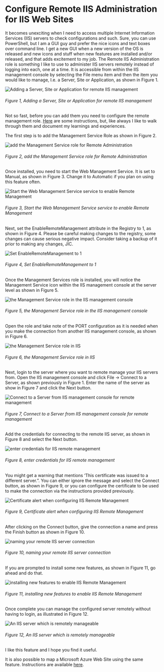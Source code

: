 # Configure Remote IIS Administration for IIS Web Sites

It becomes unexciting when I need to access multiple Internet Information Services (IIS) servers to check configurations and such. Sure, you can use PowerShell, but I am a GUI guy and prefer the nice icons and text boxes over command line. I get a new GUI when a new version of the OS is released and new icons and stuff when new features are installed and/or released, and that adds excitement to my job. The Remote IIS Administration role is something I like to use to administer IIS servers remotely instead of logging into each, one at a time. It is accessible from within the IIS management console by selecting the File menu item and then the item you would like to manage, I.e. a Server, Site or Application, as shown in Figure 1.

![Adding a Server, Site or Application for remote IIS management][FIGURE1]
###### Figure 1, Adding a Server, Site or Application for remote IIS management

Not so fast, before you can add them you need to configure the remote management role.  [Here][LINK1] are some instructions, but, like always I like to walk through them and document my learnings and experiences.

The first step is to add the Management Service Role as shown in Figure 2.

![add the Management Service role for Remote Administration][FIGURE2]
###### Figure 2, add the Management Service role for Remote Administration

Once installed, you need to start the Web Management Service.  It is set to Manual, as shown in Figure 3.  Change it to Automatic if you plan on using this feature often.

![Start the Web Management Service service to enable Remote Management][FIGURE3]
###### Figure 3, Start the Web Management Service service to enable Remote Management

Next, set the EnableRemoteManagement attribute in the Registry to 1, as shown in Figure 4.  Please be careful making changes to the registry, some changes can cause serious negative impact.  Consider taking a backup of it prior to making any changes, JIC.

![Set EnableRemoteManagement to 1][FIGURE4]
###### Figure 4, Set EnableRemoteManagement to 1

Once the Management Services role is installed, you will notice the Management Service icon within the IIS management console at the server level as shown in Figure 5.

![the Management Service role in the IIS management console][FIGURE5]
###### Figure 5, the Management Service role in the IIS management console

Open the role and take note of the PORT configuration as it is needed when you make the connection from another IIS management console, as shown in Figure 6.

![the Management Service role in IIS][FIGURE6]
###### Figure 6, the Management Service role in IIS

Next, login to the server where you want to remote manage your IIS servers from.  Open the IIS management console and click File -> Connect to a Server, as shown previously in Figure 1.  Enter the name of the server as show in Figure 7 and click the Next button.

![Connect to a Server from IIS management console for remote management][FIGURE7]
###### Figure 7, Connect to a Server from IIS management console for remote management

Add the credentials for connecting to the remote IIS server, as shown in Figure 8 and select the Next button.

![enter credentials for IIS remote management][FIGURE8]
###### Figure 8, enter credentials for IIS remote management

You might get a warning that mentions ‘This certificate was issued to a different server.”.  You can either ignore the message and select the Connect button, as shown in Figure 9, or you can configure the certificate to be used to make the connection via the instructions provided previously.

![Certificate alert when configuring IIS Remote Management][FIGURE9]
###### Figure 9, Certificate alert when configuring IIS Remote Management

After clicking on the Connect button, give the connection a name and press the Finish button as shown in Figure 10.

![naming your remote IIS server connection][FIGURE10]
###### Figure 10, naming your remote IIS server connection

If you are prompted to install some new features, as shown in Figure 11, go ahead and do that.

![installing new features to enable IIS Remote Management][FIGURE11]
###### Figure 11, installing new features to enable IIS Remote Management

Once complete you can manage the configured server remotely without having to login, as illustrated in Figure 12.

![An IIS server which is remotely manageable][FIGURE12]
###### Figure 12, An IIS server which is remotely manageable

I like this feature and I hope you find it useful.

It is also possible to map a Microsoft Azure Web Site using the same feature.  Instructions are available [here][LINK2].

[FIGURE1]: ../images/2014/msdn-0413.png "Figure 1, Adding a Server, Site or Application for remote IIS management"
[FIGURE2]: ../images/2014/msdn-0414.png "Figure 2, add the Management Service role for Remote Administration"
[FIGURE3]: ../images/2014/msdn-0415.png "Figure 3, Start the Web Management Service service to enable Remote Management"
[FIGURE4]: ../images/2014/msdn-0416.png "Figure 4, Set EnableRemoteManagement to 1"
[FIGURE5]: ../images/2014/msdn-0417.png "Figure 5, the Management Service role in the IIS management console"
[FIGURE6]: ../images/2014/msdn-0418.png "Figure 6, the Management Service role in IIS"
[FIGURE7]: ../images/2014/msdn-0419.png "Figure 7, Connect to a Server from IIS management console for remote management"
[FIGURE8]: ../images/2014/msdn-0420.png "Figure 8, enter credentials for IIS remote management"
[FIGURE9]: ../images/2014/msdn-0421.png "Figure 9, Certificate alert when configuring IIS Remote Management"
[FIGURE10]: ../images/2014/msdn-0422.png "Figure 10, naming your remote IIS server connection"
[FIGURE11]: ../images/2014/msdn-0423.png "Figure 11, installing new features to enable IIS Remote Management"
[FIGURE12]: ../images/2014/msdn-0424.png "Figure 12, An IIS server which is remotely manageable"

[LINK1]: http://www.iis.net/learn/manage/remote-administration/remote-administration-for-iis-manager
[LINK2]: tbd
